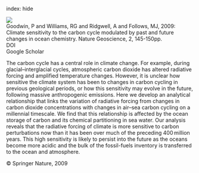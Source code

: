 index: hide

<div class="Citation">
    <div class="Citation-thumb CitationThumb-linked"  data-href="https://doi.org/10.1038/ngeo416">
      <img src="https://static.claimspace.cloud/climate-study-static/refs/thumbs/12/Goodwin_et_al_2009-thumb.png" />
    </div>

  <div class="Citation-body">
    <div class="Citation-text">Goodwin, P and Williams, RG and Ridgwell, A and Follows, MJ, 2009: Climate sensitivity to the carbon cycle modulated by past and future changes in ocean chemistry. <span class="Article-journal">Nature Geoscience, </span><span class="Article-volume">2, </span>145-150pp.</div>
    <div class="Citation-links">
      <div class="CitationLink" data-href="https://doi.org/10.1038/ngeo416">
        <div class="CitationLink-icon CitationLink-Doi"></div>
        <div class="CitationLink-text">DOI</div>
      </div>
      <div class="CitationLink" data-href="https://scholar.google.com/scholar?q=10.1038/ngeo416">
        <div class="CitationLink-icon CitationLink-Scholar"></div>
        <div class="CitationLink-text">Google Scholar</div>
      </div>
    </div>
  </div>
</div>

The carbon cycle has a central role in climate change. For example, during glacial–interglacial cycles, atmospheric carbon dioxide has altered radiative forcing and amplified temperature changes. However, it is unclear how sensitive the climate system has been to changes in carbon cycling in previous geological periods, or how this sensitivity may evolve in the future, following massive anthropogenic emissions. Here we develop an analytical relationship that links the variation of radiative forcing from changes in carbon dioxide concentrations with changes in air–sea carbon cycling on a millennial timescale. We find that this relationship is affected by the ocean storage of carbon and its chemical partitioning in sea water. Our analysis reveals that the radiative forcing of climate is more sensitive to carbon perturbations now than it has been over much of the preceding 400 million years. This high sensitivity is likely to persist into the future as the oceans become more acidic and the bulk of the fossil-fuels inventory is transferred to the ocean and atmosphere.

<div class="Citation-copy">
&copy; Springer Nature, 2009
</div>
